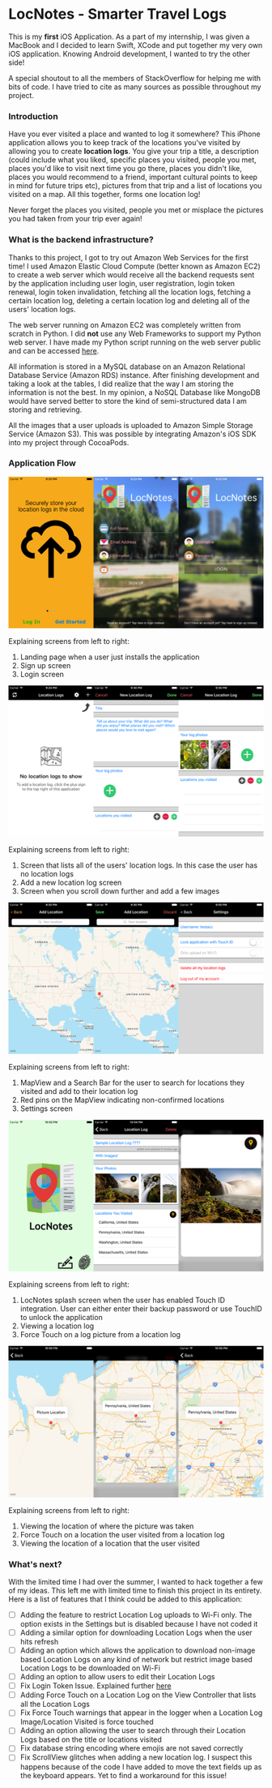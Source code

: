 # LocNotes - Smarter Travel Logs

This is my **first** iOS Application. As a part of my internship, I was given a MacBook and I decided to learn Swift, XCode and put together my very own iOS application.
Knowing Android development, I wanted to try the other side!

A special shoutout to all the members of StackOverflow for helping me with bits of code. I have tried to cite as many sources as possible throughout
my project.

### Introduction
Have you ever visited a place and wanted to log it somewhere? This iPhone application allows you to keep track of the locations you've visited by
allowing you to create **location logs**. You give your trip a title, a description (could include what you liked, specific places you visited, people
you met, places you'd like to visit next time you go there, places you didn't like, places you would recommend to a friend, important cultural points
to keep in mind for future trips etc), pictures from that trip and a list of locations you visited on a map. All this together, forms one location log!

Never forget the places you visited, people you met or misplace the pictures you had taken from your trip ever again!

### What is the backend infrastructure?

Thanks to this project, I got to try out Amazon Web Services for the first time! I used Amazon Elastic Cloud Compute (better known as Amazon EC2) to create a web server
which would receive all the backend requests sent by the application including user login, user registration, login token renewal, login token invalidation,
fetching all the location logs, fetching a certain location log, deleting a certain location log and deleting all of the users' location logs.

The web server running on Amazon EC2 was completely written from scratch in Python. I did **not** use any Web Frameworks to support my Python web server.
I have made my Python script running on the web server public and can be accessed [here](https://github.com/akshitsoota/LocNotes-EC2Backend).

All information is stored in a MySQL database on an Amazon Relational Database Service (Amazon RDS) instance. After finishing development and 
taking a look at the tables, I did realize that the way I am storing the information is not the best. In my opinion, a NoSQL Database like
MongoDB would have served better to store the kind of semi-structured data I am storing and retrieving.

All the images that a user uploads is uploaded to Amazon Simple Storage Service (Amazon S3). 
This was possible by integrating Amazon's iOS SDK into my project through CocoaPods.

### Application Flow

![Screenshots Set 1](/app-screenshots/app-screenshot-set1.png?raw=true)

Explaining screens from left to right:

1. Landing page when a user just installs the application
2. Sign up screen
3. Login screen

![Screenshots Set 2](/app-screenshots/app-screenshot-set2.png?raw=true)

Explaining screens from left to right:

1. Screen that lists all of the users' location logs. In this case the user has no location logs
2. Add a new location log screen
3. Screen when you scroll down further and add a few images

![Screenshots Set 3](/app-screenshots/app-screenshot-set3.png?raw=true)

Explaining screens from left to right:

1. MapView and a Search Bar for the user to search for locations they visited and add to their location log
2. Red pins on the MapView indicating non-confirmed locations
3. Settings screen

![Screenshots Set 4](/app-screenshots/app-screenshot-set4.png?raw=true)

Explaining screens from left to right:

1. LocNotes splash screen when the user has enabled Touch ID integration. User can either enter their backup password or use TouchID to unlock the application
2. Viewing a location log
3. Force Touch on a log picture from a location log

![Screenshots Set 5](/app-screenshots/app-screenshot-set5.png?raw=true)

Explaining screens from left to right:

1. Viewing the location of where the picture was taken
2. Force Touch on a location the user visited from a location log
3. Viewing the location of a location that the user visited

### What's next?

With the limited time I had over the summer, I wanted to hack together a few of my ideas. This left me with limited time to finish this project in its
entirety. Here is a list of features that I think could be added to this application:

- [ ] Adding the feature to restrict Location Log uploads to Wi-Fi only. The option exists in the Settings but is disabled because I have not coded it
- [ ] Adding a similar option for downloading Location Logs when the user hits refresh
- [ ] Adding an option which allows the application to download non-image based Location Logs on any kind of network but restrict image based Location Logs to be downloaded on Wi-Fi
- [ ] Adding an option to allow users to edit their Location Logs
- [ ] Fix Login Token Issue. Explained further [here](https://github.com/akshitsoota/LocNotes-EC2Backend/blob/master/README.md#logintokenissue)
- [ ] Adding Force Touch on a Location Log on the View Controller that lists all the Location Logs
- [ ] Fix Force Touch warnings that appear in the logger when a Location Log Image/Location Visited is force touched
- [ ] Adding an option allowing the user to search through their Location Logs based on the title or locations visited
- [ ] Fix database string encoding where emojis are not saved correctly
- [ ] Fix ScrollView glitches when adding a new location log. I suspect this happens because of the code I have added to move the text fields up as the keyboard appears. Yet to find a workaround for this issue!
